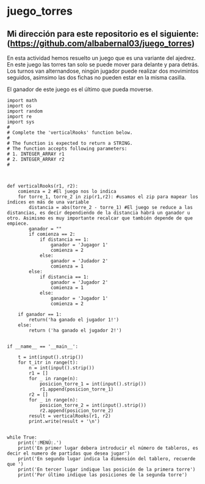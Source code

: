 # juego_torres

Mi dirección para este repositorio es el siguiente: (https://github.com/albabernal03/juego_torres)
------------------------------------------------------------------------------------------------------------------------------------------------------------------

En esta actividad hemos resuelto un juego que es una variante del ajedrez. En este juego las torres tan solo se puede mover para delante y para detrás. Los turnos van alternandose, ningún jugador puede realizar dos movimintos seguidos, asimsimo las dos fichas no pueden estar en la misma casilla.

El ganador de este juego es el último que pueda moverse.

```
import math
import os
import random
import re
import sys
#
# Complete the 'verticalRooks' function below.
#
# The function is expected to return a STRING.
# The function accepts following parameters:
# 1. INTEGER_ARRAY r1
# 2. INTEGER_ARRAY r2
#


    
def verticalRooks(r1, r2):
    comienza = 2 #El juego nos lo indica
    for torre_1, torre_2 in zip(r1,r2): #usamos el zip para mapear los índices en más de una variable
        distancia = abs(torre_2 - torre_1) #El juego se reduce a las distancias, es decir dependiendo de la distancia habrá un ganador u otro. Asimismo es muy importante recalcar que también depende de que empiece.
        ganador = ""
        if comienza == 2:
            if distancia == 1:
                ganador = 'Jugagor 1'
                comienza = 2
            else:
                ganador = 'Judador 2'
                comienza = 1
        else:
            if distancia == 1:
                ganador = 'Jugador 2'
                comienza = 1
            else:
                ganador = 'Jugador 1'
                comienza = 2

    if ganador == 1:
        return('ha ganado el jugador 1!')
    else:
        return ('ha ganado el jugador 2!')


if __name__ == '__main__':
    
    t = int(input().strip())
    for t_itr in range(t):
        n = int(input().strip())
        r1 = []
        for _ in range(n):
            posicion_torre_1 = int(input().strip())
            r1.append(posicion_torre_1)
        r2 = []
        for _ in range(n):
            posicion_torre_2 = int(input().strip())
            r2.append(posicion_torre_2)
        result = verticalRooks(r1, r2)
        print.write(result + '\n')


while True:
    print(':MENÚ:.')
    print('En primer lugar debera introducir el número de tableros, es decir el numero de partidas que desea jugar')
    print('En segundo lugar indica la dimensión del tablero, recuerde que ')
    print('En tercer lugar indique las posición de la primera torre')
    print('Por último indique las posiciones de la segunda torre')
```
